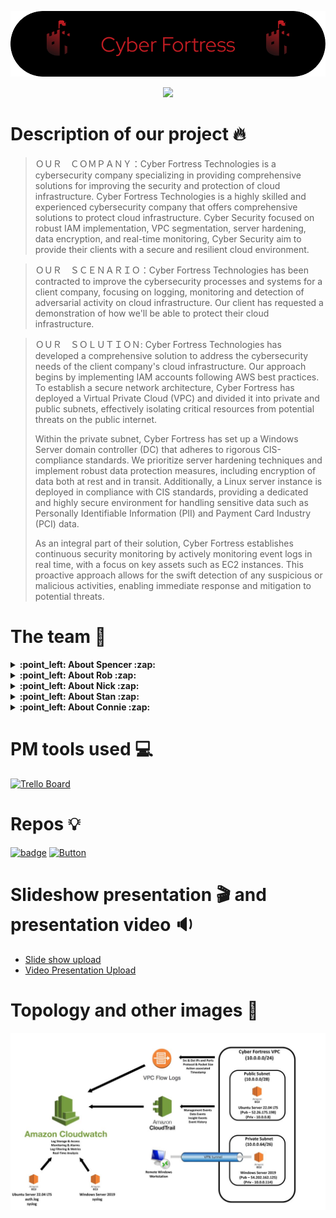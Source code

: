 ![logo](https://github.com/Cyber-Fortress-Technologies/.github/blob/main/profile/github-header-Cyber-Fortress.png)


<p align="center">
  <img  src="https://readme-typing-svg.demolab.com?font=fira+code&size=25&duration=3000&pause=1000&color=A40000&multiline=true&width=435&lines=Welcome+To+Cyber+Fortress+%F0%9F%91%8B+">
</p>


# Description of our project :fire:
> ＯＵＲ　ＣＯＭＰＡＮＹ：Cyber Fortress Technologies is a cybersecurity company specializing in providing comprehensive solutions for improving the security and protection of cloud infrastructure. Cyber Fortress Technologies is a highly skilled and experienced cybersecurity company that offers comprehensive solutions to protect cloud infrastructure. Cyber Security focused on robust IAM implementation, VPC segmentation, server hardening, data encryption, and real-time monitoring, Cyber Security aim to provide their clients with a secure and resilient cloud environment.

> ＯＵＲ　ＳＣＥＮＡＲＩＯ：Cyber Fortress Technologies has been contracted to improve the cybersecurity processes and systems for a client company, focusing on logging, monitoring and detection of adversarial activity on cloud infrastructure. Our client has requested a demonstration of how we'll be able to protect their cloud infrastructure.

> ＯＵＲ　ＳＯＬＵＴＩＯＮ: Cyber Fortress Technologies has developed a comprehensive solution to address the cybersecurity needs of the client company's cloud infrastructure. Our approach begins by implementing IAM accounts following AWS best practices. To establish a secure network architecture, Cyber Fortress has deployed a Virtual Private Cloud (VPC) and divided it into private and public subnets, effectively isolating critical resources from potential threats on the public internet.
> 
> Within the private subnet, Cyber Fortress has set up a Windows Server domain controller (DC) that adheres to rigorous CIS-compliance standards. We prioritize server hardening techniques and implement robust data protection measures, including encryption of data both at rest and in transit. Additionally, a Linux server instance is deployed in compliance with CIS standards, providing a dedicated and highly secure environment for handling sensitive data such as Personally Identifiable Information (PII) and Payment Card Industry (PCI) data.
> 
> As an integral part of their solution, Cyber Fortress establishes continuous security monitoring by actively monitoring event logs in real time, with a focus on key assets such as EC2 instances. This proactive approach allows for the swift detection of any suspicious or malicious activities, enabling immediate response and mitigation to potential threats. 



# The team :triangular_flag_on_post:
<details>
    <summary><b> :point_left: About Spencer :zap: </b></summary><br/>
  <tbody>
        <tr>
            <td><a href="https://github.com/spencymitch">
            <img height="50" src="https://www.vectorlogo.zone/logos/github/github-tile.svg" />
            </a></td>
            <td><a href="https://www.linkedin.com/in/spencymitch/">
            <img height="50" src="https://www.vectorlogo.zone/logos/linkedin/linkedin-icon.svg" />
            </a></td>
        </tr>
    </tbody><br/>
</table>
Sample text. Sample text. Sample text. Sample text. Sample text. Sample text. Sample text. Sample text. Sample text. Sample text. Sample text. Sample text. Sample text. Sample text. Sample text. Sample text.
</details>

<details>
    <summary><b> :point_left: About Rob :zap: </b></summary><br/>
  <tbody>
        <tr>
            <td><a href="https://github.com/RobG-11">
            <img height="50" src="https://www.vectorlogo.zone/logos/github/github-tile.svg" />
            </a></td>
            <td><a href="https://www.linkedin.com/in/robertgregor11/">
            <img height="50" src="https://www.vectorlogo.zone/logos/linkedin/linkedin-icon.svg" />
            </a></td>
        </tr>
    </tbody><br/>
</table>
Sample text. Sample text. Sample text. Sample text. Sample text. Sample text. Sample text. Sample text. Sample text. Sample text. Sample text. Sample text. Sample text. Sample text. Sample text. Sample text.
</details>

<details>
    <summary><b> :point_left: About Nick :zap: </b></summary><br/>
  <tbody>
        <tr>
            <td><a href="https://github.com/NicholasLoiacono">
            <img height="50" src="https://www.vectorlogo.zone/logos/github/github-tile.svg" />
            </a></td>
            <td><a href="https://www.linkedin.com/in/loiaconon/">
            <img height="50" src="https://www.vectorlogo.zone/logos/linkedin/linkedin-icon.svg" />
            </a></td>
        </tr>
    </tbody><br/>
</table>
Sample text. Sample text. Sample text. Sample text. Sample text. Sample text. Sample text. Sample text. Sample text. Sample text. Sample text. Sample text. Sample text. Sample text. Sample text. Sample text.
</details>

<details>
    <summary><b> :point_left: About Stan :zap: </b></summary><br/>
  <tbody>
        <tr>
            <td><a href="https://github.com/Sfergy3">
            <img height="50" src="https://www.vectorlogo.zone/logos/github/github-tile.svg" />
            </a></td>
            <td><a href="https://www.linkedin.com/in/slfiii/">
            <img height="50" src="https://www.vectorlogo.zone/logos/linkedin/linkedin-icon.svg" />
            </a></td>
        </tr>
    </tbody><br/>
</table>
Sample text. Sample text. Sample text. Sample text. Sample text. Sample text. Sample text. Sample text. Sample text. Sample text. Sample text. Sample text. Sample text. Sample text. Sample text. Sample text.
</details>

<details>
    <summary><b> :point_left: About Connie :zap: </b></summary><br/>
  <tbody>
        <tr>
            <td><a href="https://github.com/connieuribe/">
            <img height="50" src="https://www.vectorlogo.zone/logos/github/github-tile.svg" />
            </a></td>
            <td><a href="https://www.linkedin.com/in/connieuribe/">
            <img height="50" src="https://www.vectorlogo.zone/logos/linkedin/linkedin-icon.svg" />
            </a></td>
        </tr>
    </tbody><br/>
</table>
Sample text. Sample text. Sample text. Sample text. Sample text. Sample text. Sample text. Sample text. Sample text. Sample text. Sample text. Sample text. Sample text. Sample text. Sample text. Sample text.
</details>


# PM tools used :computer:
[![Trello Board](https://img.shields.io/badge/Our%20Trello%20Board-0052CC?style=for-the-badge&logo=trello&logoColor=white)](https://trello.com/b/x76ADRAC/project-management)

# Repos :bulb:
[![badge](https://img.shields.io/badge/Documentations%20Repo-FF0000?style=for-the-badge)](https://github.com/Cyber-Fortress-Technologies/Project-Docs)
[![Button](https://img.shields.io/badge/Standard%20Procedures%20Repo-FF0000?style=for-the-badge)](https://github.com/Cyber-Fortress-Technologies/SOPs)

# Slideshow presentation :clapper: and presentation video :sound:
- [Slide show upload]()
- [Video Presentation Upload]()

# Topology and other images :bookmark_tabs:
![Topology](https://github.com/Cyber-Fortress-Technologies/Project-Docs/blob/main/AWS%20Topology.pptx.jpg)









<!--
###############
COMMENTS!!!!!!
###############
[![techstack logo](https://readme-components.vercel.app/api?component=logo&logo=react)](https://github.com/harish-sethuraman/readme-components)
[![Button Component](https://readme-components.vercel.app/api?component=button&text=ClickHere)](https://github.com/harish-sethuraman/readme-components)
![badge](https://custom-icon-badges.demolab.com/badge/Repo-red.svg?logo=repo)
![](https://custom-icon-badges.demolab.com/badge/custom-badge-blue.svg?logo=ShieldCheckIcon&logoColor=red)

<img height="32" width="32" src="https://cdn.simpleicons.org/[ICON SLUG]" />
<img height="32" width="32" src="https://cdn.simpleicons.org/ShieldCheckIcon/>/red" />


[![Typing SVG](https://readme-typing-svg.demolab.com?font=Fira+Code&size=25&duration=4000&pause=1000&color=CF0000&width=435&lines=Welcome+to+Cyber+Fortress++%F0%9F%91%8B)](https://git.io/typing-svg)
![](https://github.com/Cyber-Fortress-Technologies/.github/blob/main/profile/giphy%20(1).gif)

<table>
    <tbody>
        <tr>
            <td><a href="https://medium.com/@zluvsand">
            <img height="50" src="https://www.vectorlogo.zone/logos/medium/medium-ar21.svg" />
            </a></td>
            <td><a href="https://www.linkedin.com/in/zluvsand/">
            <img height="50" src="https://www.vectorlogo.zone/logos/linkedin/linkedin-ar21.svg" />
            </a></td>
            <td><a href="https://open.spotify.com/playlist/7KmIUNWrK8wEHfQcQfFrQ1?si=0e2d44043b5a40a4">
            <img height="50" src="https://www.vectorlogo.zone/logos/spotify/spotify-ar21.svg"/>
            </a></td>
        </tr>
    </tbody>
</table>

-->
